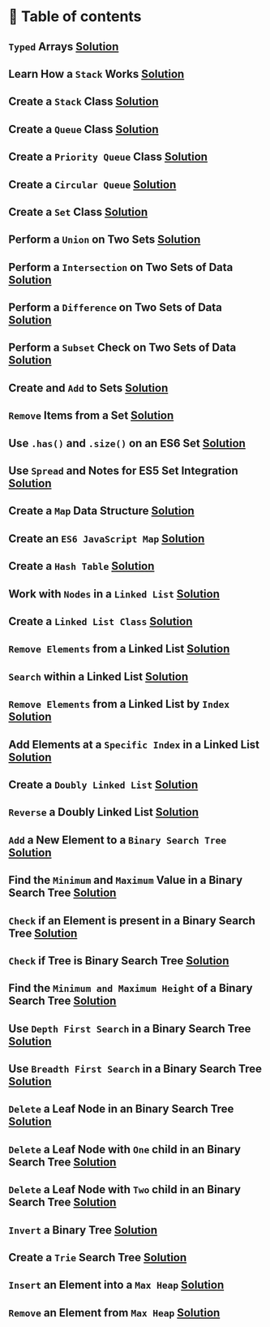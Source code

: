 # 📜 Table of contents
## `Typed` Arrays [Solution](1_typed_arrays.js)
## Learn How a `Stack` Works [Solution](2_learn_how_a_stack_works.js)
## Create a `Stack` Class [Solution](3_create_a_stack_class.js)
## Create a `Queue` Class [Solution](4_create_a_queue_class.js)
## Create a `Priority Queue` Class [Solution](5_create_a_priority_queue_class.js)
## Create a `Circular Queue` [Solution](6_create_a_circular_queue.js)
## Create a `Set` Class [Solution](7_create_a_set_class.js)
## Perform a `Union` on Two Sets [Solution](8_perform_a_union_on_two_sets.js)
## Perform a `Intersection` on Two Sets of Data [Solution](9_perform_an_intersection_on_two_sets_of_data.js)
## Perform a `Difference` on Two Sets of Data [Solution](10_perform_a_difference_on_two_sets_of_data.js)
## Perform a `Subset` Check on Two Sets of Data [Solution](11_perform_a_subset_check_on_two_sets_of_data.js)
## Create and `Add` to Sets [Solution](12_create_and_add_to_sets_in_es6.js)
## `Remove` Items from a Set [Solution](13_remove_items_from_a_set_in_es6.js)
## Use `.has()` and `.size()` on an ES6 Set [Solution](14_use_has_and_size_on_an_es6_set.js)
## Use `Spread` and Notes for ES5 Set Integration [Solution](15_use_spread_and_notes_for_es5_set_integration.js)
## Create a `Map` Data Structure [Solution](16_create_a_map_data_structure.js)
## Create an `ES6 JavaScript Map` [Solution](17_create_an_es6_javascript_map.js)
## Create a `Hash Table` [Solution](18_create_a_hash_table.js)
## Work with `Nodes` in a `Linked List` [Solution](19_work_with_nodes_in_a_linked_list.js)
## Create a `Linked List Class` [Solution](20_create_a_linked_list_class.js)
## `Remove Elements` from a Linked List [Solution](21_remove_elements_from_a_linked_list.js)
## `Search` within a Linked List [Solution](22_search_within_a_linked_list.js)
## `Remove Elements` from a Linked List by `Index` [Solution](23_remove_elements_from_a_linked_list_by_index.js)
## Add Elements at a `Specific Index` in a Linked List [Solution](24_add_elements_at_a_specific_index_in_a_linked_list.js)
## Create a `Doubly Linked List` [Solution](25_create_a_doubly_linked_list.js)
## `Reverse` a Doubly Linked List [Solution](26_reverse_a_doubly_linked_list.js)
## `Add` a New Element to a `Binary Search Tree` [Solution](27_add_a_new_element_to_a_binary_search_tree.js)
## Find the `Minimum` and `Maximum` Value in a Binary Search Tree [Solution](28_find_the_minimum_and_maximum_value_in_a_binary_search_tree.js)
## `Check` if an Element is present in a Binary Search Tree [Solution](29_check_if_an_element_is_present_in_a_binary_search_tree.js)
## `Check` if Tree is Binary Search Tree [Solution](30_check_if_tree_is_binary_search_tree.js)
## Find the `Minimum and Maximum Height` of a Binary Search Tree [Solution](31_find_the_minimum_and_maximum_height_of_a_binary_search_tree.js)
## Use `Depth First Search` in a Binary Search Tree [Solution](32_use_depth_first_search_in_a_binary_search_tree.js)
## Use `Breadth First Search` in a Binary Search Tree [Solution](33_use_breadth_first_search_in_a_binary_search_tree.js)
## `Delete` a Leaf Node in an Binary Search Tree [Solution](34_delete_a_leaf_node_in_a_binary_search_tree.js)
## `Delete` a Leaf Node with `One` child in an Binary Search Tree [Solution](35_delete_a_node_with_one_child_in_a_binary_search_tree.js)
## `Delete` a Leaf Node with `Two` child in an Binary Search Tree [Solution](36_delete_a_node_with_two_children_in_a_binary_search_tree.js)
## `Invert` a Binary Tree [Solution](37_invert_a_binary_tree.js)
## Create a `Trie` Search Tree [Solution](38_create_a_trie_search_tree.js)
## `Insert` an Element into a `Max Heap` [Solution](39_insert_element_into_max_heap.js)
## `Remove` an Element from `Max Heap` [Solution](40_remove_an_element_from_max_heap.js)